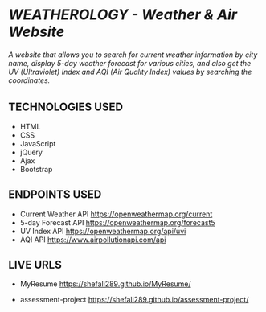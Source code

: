 # *WEATHEROLOGY - Weather & Air Website*

###### A website that allows you to search for current weather information by city name, display 5-day weather forecast for various cities, and also get the UV (Ultraviolet) Index and AQI (Air Quality Index) values by searching the coordinates. 

## TECHNOLOGIES USED

* HTML
* CSS
* JavaScript
* jQuery
* Ajax
* Bootstrap

## ENDPOINTS USED
                     
* Current Weather API   https://openweathermap.org/current
* 5-day Forecast API    https://openweathermap.org/forecast5
* UV Index API          https://openweathermap.org/api/uvi
* AQI API               https://www.airpollutionapi.com/api

## LIVE URLS

* MyResume            https://shefali289.github.io/MyResume/

* assessment-project  https://shefali289.github.io/assessment-project/
